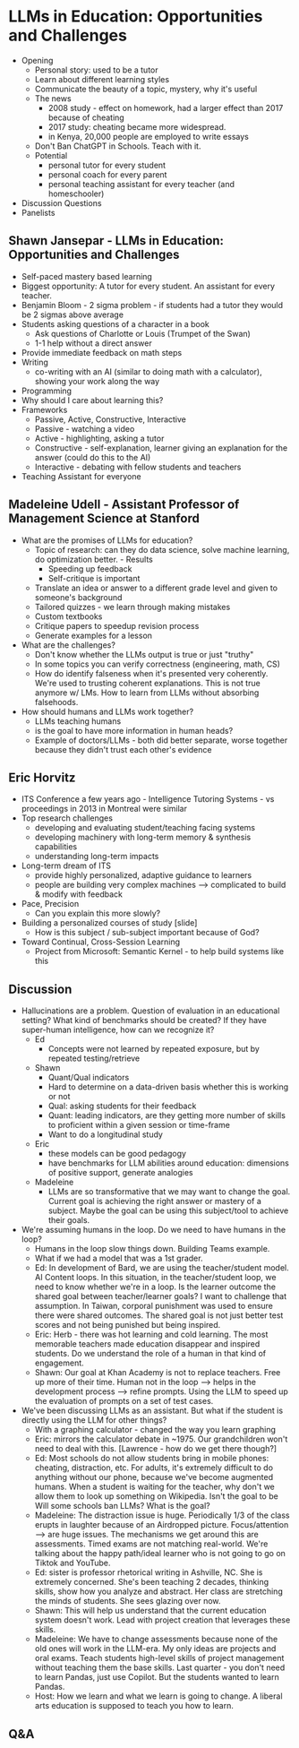 # LLMs in Education: Opportunities and Challenges

- Opening
    - Personal story: used to be a tutor
    - Learn about different learning styles
    - Communicate the beauty of a topic, mystery, why it's useful
    - The news
        - 2008 study - effect on homework, had a larger effect than 2017 because of cheating
        - 2017 study: cheating became more widespread. 
        - in Kenya, 20,000 people are employed to write essays  
    - Don't Ban ChatGPT in Schools. Teach with it.
    - Potential
        - personal tutor for every student
        - personal coach for every parent
        - personal teaching assistant for every teacher (and homeschooler)
- Discussion Questions
- Panelists

## Shawn Jansepar - LLMs in Education: Opportunities and Challenges
- Self-paced mastery based learning
- Biggest opportunity: A tutor for every student. An assistant for every teacher.
- Benjamin Bloom - 2 sigma problem - if students had a tutor they would be 2 sigmas above average
- Students asking questions of a character in a book
    - Ask questions of Charlotte or Louis (Trumpet of the Swan)  
    - 1-1 help without a direct answer
- Provide immediate feedback on math steps
- Writing
    - co-writing with an AI (similar to doing math with a calculator), showing your work along the way
- Programming
- Why should I care about learning this?
- Frameworks
    - Passive, Active, Constructive, Interactive
    - Passive - watching a video
    - Active - highlighting, asking a tutor
    - Constructive - self-explanation, learner giving an explanation for the answer (could do this to the AI)
    - Interactive - debating with fellow students and teachers
- Teaching Assistant for everyone

## Madeleine Udell - Assistant Professor of Management Science at Stanford

- What are the promises of LLMs for education?
    - Topic of research: can they do data science, solve machine learning, do optimization better.  - Results
        - Speeding up feedback
        - Self-critique is important
    - Translate an idea or answer to a different grade level and given to someone's background
    - Tailored quizzes - we learn through making mistakes
    - Custom textbooks
    - Critique papers to speedup revision process
    - Generate examples for a lesson
- What are the challenges?
    - Don't know whether the LLMs output is true or just "truthy"
    - In some topics you can verify correctness (engineering, math, CS)
    - How do identify falseness when it's presented very coherently. We're used to trusting coherent explanations. This is not true anymore w/ LMs. How to learn from LLMs without absorbing falsehoods.
- How should humans and LLMs work together?
    - LLMs teaching humans
    - is the goal to have more information in human heads?
    - Example of doctors/LLMs - both did better separate, worse together because they didn't trust each other's evidence

## Eric Horvitz

- ITS Conference a few years ago - Intelligence Tutoring Systems - vs proceedings in 2013 in Montreal were similar
- Top research challenges
    - developing and evaluating student/teaching facing systems
    - developing machinery with long-term memory & synthesis capabilities 
    - understanding long-term impacts
- Long-term dream of ITS
    - provide highly personalized, adaptive guidance to learners
    - people are building very complex machines --> complicated to build & modify with feedback
- Pace, Precision
    - Can you explain this more slowly?
- Building a personalized courses of study [slide]
    - How is this subject / sub-subject important because of God?
- Toward Continual, Cross-Session Learning
    - Project from Microsoft: Semantic Kernel - to help build systems like this

## Discussion

- Hallucinations are a problem. Question of evaluation in an educational setting? What kind of benchmarks should be created? If they have super-human intelligence, how can we recognize it?
    - Ed
        - Concepts were not learned by repeated exposure, but by repeated testing/retrieve
    - Shawn
        - Quant/Qual indicators
        - Hard to determine on a data-driven basis whether this is working or not
        - Qual: asking students for their feedback
        - Quant: leading indicators, are they getting more number of skills to proficient within a given session or time-frame
        - Want to do a longitudinal study
    - Eric
        - these models can be good pedagogy
        - have benchmarks for LLM abilities around education: dimensions of positive support, generate analogies
    - Madeleine
        - LLMs are so transformative that we may want to change the goal. Current goal is achieving the right answer or mastery of a subject. Maybe the goal can be using this subject/tool to achieve their goals. 
- We're assuming humans in the loop. Do we need to have humans in the loop?
    - Humans in the loop slow things down. Building Teams example.
    - What if we had a model that was a 1st grader.
    - Ed: In development of Bard, we are using the teacher/student model. AI Content loops. In this situation, in the teacher/student loop, we need to know whether we're in a loop. Is the learner outcome the shared goal between teacher/learner goals? I want to challenge that assumption. In Taiwan, corporal punishment was used to ensure there were shared outcomes. The shared goal is not just better test scores and not being punished but being inspired.
    - Eric: Herb - there was hot learning and cold learning. The most memorable teachers made education disappear and inspired students. Do we understand the role of a human in that kind of engagement. 
    - Shawn: Our goal at Khan Academy is not to replace teachers. Free up more of their time. Human not in the loop --> helps in the development process --> refine prompts. Using the LLM to speed up the evaluation of prompts on a set of test cases.
- We've been discussing LLMs as an assistant. But what if the student is directly using the LLM for other things?
    - With a graphing calculator - changed the way you learn graphing
    - Eric: mirrors the calculator debate in ~1975. Our grandchildren won't need to deal with this. [Lawrence - how do we get there though?]
    - Ed: Most schools do not allow students bring in mobile phones: cheating, distraction, etc. For adults, it's extremely difficult to do anything without our phone, because we've become augmented humans. When a student is waiting for the teacher, why don't we allow them to look up something on Wikipedia. Isn't the goal to be  Will some schools ban LLMs? What is the goal?
    - Madeleine: The distraction issue is huge. Periodically 1/3 of the class erupts in laughter because of an Airdropped picture. Focus/attention --> are huge issues. The mechanisms we get around this are assessments. Timed exams are not matching real-world. We're talking about the happy path/ideal learner who is not going to go on Tiktok and YouTube. 
    - Ed: sister is professor rhetorical writing in Ashville, NC. She is extremely concerned. She's been teaching 2 decades, thinking skills, show how you analyze and abstract. Her class are stretching the minds of students. She sees glazing over now. 
    - Shawn: This will help us understand that the current education system doesn't work. Lead with project creation that leverages these skills. 
    - Madeleine: We have to change assessments because none of the old ones will work in the LLM-era. My only ideas are projects and oral exams. Teach students high-level skills of project management without teaching them the base skills. Last quarter - you don't need to learn Pandas, just use Copilot. But the students wanted to learn Pandas. 
    - Host: How we learn and what we learn is going to change. A liberal arts education is supposed to teach you how to learn.

## Q&A
